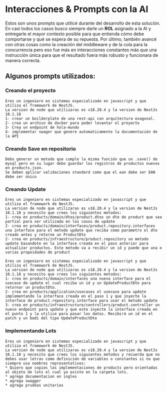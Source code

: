 # Interacciones & Prompts con la AI

Estos son unos prompts que utilicé durante del desarrollo de esta solución.
En casi todos los casos busco siempre darle un **ROL** asignado a la AI y entregarle el mayor contexto posible para que entienda cómo debe comportarse y qué se espera de su repuesta.
Por último, también avancé con otras cosas como la creación del middleware y de la cola para la concurrencia pero eso fue más en interacciones constantes más que una instrucción única para que el resultado fuera más robusto y funcionara de manera correcta.


## Algunos prompts utilizados:

### Creando el proyecto
```
Eres un ingeniero en sistemas especializado en javascript y que utiliza el framework de NestJS.
La version de node que utilizaras es v18.20.4 y la version de NestJs 10.1.18
1- crear un boilderplate de una rest-api con arquitectura exagonal.
2- crea un archivo de docker para poder levantar el proyecto
3- Crea un endpoint de hola-mundo
4- implementar swager que genere automaticamente la documentación de la API
```

### Creando Save en repositorio
```
Debo generar un metodo que cumple la misma función que un .save() de mysql pero en su lugar debo guardar los registros de productos nuevos en products.json.
Se deben aplicar validaciones standard como que el ean debe ser EAN debe ser único
```

### Creando Update
```
Eres un ingeniero en sistemas especializado en javascript y que utiliza el framework de NestJS.
La version de node que utilizaras es v18.20.4 y la version de NestJs 10.1.18 y necesito que crees los siguientes metodos:
1- crea en products/domain/dtos/product.dtos un dto de product que sea partial para ser utilizado en los casos de update
2- crea en products/domain/interfaces/product.repository.interfaces una interface para el metodo update que reciba como parametro el dto creado antes y retorne un ProductDto
2- crea en products/infraestructure/product.repository un metodo update basandote en la interface creada en el paso anterior para actualizar productos. Este metodo va a recibir un id y puede que una o varias propeidades de product
```

```
Eres un ingeniero en sistemas especializado en javascript y que utiliza el framework de NestJS.
La version de node que utilizaras es v18.20.4 y la version de NestJs 10.1.18 y necesito que crees los siguientes metodos:
1- crea en products/domain/interfaces una nueva interface para el usecase de update el cual reciba un id y un UpdateProductDto para retornar un productDto.
2- crea en products/application/usecases el usecase para update implementando la interface creada en el paso 1 y que inyecte la interface de product.repository.interface para usar el metodo update
3- crea en products/infraestructure/controllers/product.controller un nuevo endpoint para update y que este inyecte la interface creada en el punto 1 y la utilice para pasar los datos. Recibirá un id en el patch y un bodi del tipo UpdateProductDto
```

### Implementando Lots
```
Eres un ingeniero en sistemas especializado en javascript y que utiliza el framework de NestJS.
La version de node que utilizaras es v18.20.4 y la version de NestJs 10.1.18 y necesito que crees los siguientes metodos y recuerda que no debes usar letras como definición de variables o constantes si no que siempre usa nombres representativos:
* Quiero que copies las implementaciones de products pero orientadas al objeto de lots el cual ya existe en la carpeta lots.
* agrega documentacion en ingles
* agrega swagger
* agrega pruebas unitarias
```
